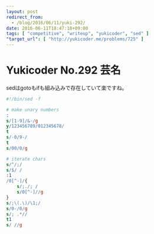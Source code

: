 ```yaml
---
layout: post
redirect_from:
  - /blog/2016/06/11/yuki-292/
date: 2016-06-11T18:47:18+09:00
tags: [ "competitive", "writeup", "yukicoder", "sed" ]
"target_url": [ "http://yukicoder.me/problems/725" ]
---
```


# Yukicoder No.292 芸名

sedはgotoもifも組み込みで存在していて楽ですね。

``` sed
#!/bin/sed -f

# make unary numbers
:
s/[1-9]/&-/g
y/123456789/012345678/
t
s/-0/9-/
t
s/00/0/g

# iterate chars
s/^/;/
s/$/ /
:1
/0[^-]/{
    s/;./; /
    s/0[^-]//g
}
s/;\(.\)/\1;/
s/0-/0/g
s/; .*//
t1
s/ //g
```
